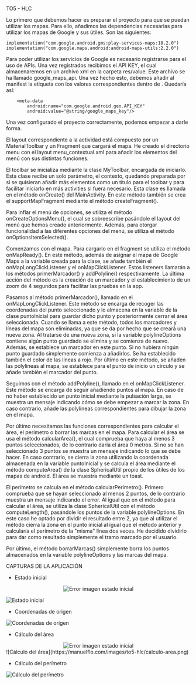 TO5 - HLC

Lo primero que debemos hacer es preparar el proyecto para que se puedan utilizar los mapas. Para ello, añadimos las dependencias necesarias para utilizar los mapas de Google y sus útiles. Son las siguientes:

    implementation("com.google.android.gms:play-services-maps:18.2.0")
    implementation("com.google.maps.android:android-maps-utils:2.2.0")

Para poder utilizar los servicios de Google es necesario registrarse para el uso de APIs. Una vez registrados recibimos el API KEY, el cual almacenaremos en un archivo xml en la carpeta res/value. Este archivo se ha llamado google_maps_api. Una vez hecho esto, debemos añadir al manifest la etiqueta <meta-data/> con los valores correspondientes dentro de <application/>. Quedaría así:

        <meta-data
            android:name="com.google.android.geo.API_KEY"
            android:value="@string/google_maps_key"/>

Una vez configurado el proyecto correctamente, podemos empezar a darle forma.

El layout correspondiente a la actividad está compuesto por un MaterialToolbar y un Fragment que cargará el mapa. He creado el directorio menu con el layout menu_contextual.xml para añadir los elementos del menú con sus distintas funciones.

El toolbar se inicializa mediante la clase MyToolbar, encargada de iniciarlo. Esta clase recibe un solo parámetro, el contexto, quedando preparada por si se quisieran añadir más elementos como un título para el toolbar y para facilitar iniciarlo en más activities si fuera necesario. Esta clase es llamada en el método onCreate() del MainActivity. En este método también se crea el supportMapFragment mediante el método createFragment().

Para inflar el menú de opciones, se utiliza el método onCreateOptionsMenu(), el cual se sobreescribe pasándole el layout del menú que hemos creado anteriormente. Además, para otorgar funcionalidad a las diferentes opciones del menú, se utiliza el método onOptionsItemSelected().

Comenzamos con el mapa. Para cargarlo en el fragment se utiliza el método onMapReady(). En este método, además de asignar el mapa de Google Maps a la variable creada para la clase, se añade también el onMapLongClickListener y el onMapClickListener. Estos listeners llamarán a los métodos primerMarcador() y addPolyline() respectivamente. La última acción del método es la creación de un marcador y el establecimiento de un zoom de 4 segundos para facilitar las pruebas en la app.

Pasamos al método primerMarcador(), llamado en el onMapLongClickListener. Este método se encarga de recoger las coordenadas del punto seleccionado y lo almacena en la variable de la clase puntoInicial para guardar dicho punto y posteriormente cerrar el área seleccionada. Cuando se llama a este método, todos los marcadores y líneas del mapa son eliminadas, ya que se da por hecho que se creará una nueva zona. Al tratarse de una nueva zona, si la variable polylineOptions contiene algún punto guardado se elimina y se comienza de nuevo. Además, se establece un marcador en este punto. Si no hubiera ningún punto guardado simplemente comienza a añadirlos. Se ha establecido también el color de las líneas a rojo. Por último en este método, se añaden las polylineas al mapa, se establece para el punto de inicio un círculo y se añade también el marcador del punto.

Seguimos con el método addPolyline(), llamado en el onMapClickListener. Este método se encarga de seguir añadiendo puntos al mapa. En caso de no haber establecido un punto inicial mediante la pulsación larga, se muestra un mensaje indicando cómo se debe empezar a marcar la zona. En caso contrario, añade las polylineas correspondientes para dibujar la zona en el mapa.

Por último necesitamos las funciones correspondientes para calcular el área, el perímetro o borrar las marcas en el mapa. Para calcular el área se usa el método calcularArea(), el cual comprueba que haya al menos 3 puntos seleccionados, de lo contrario daría el área 0 metros. Si no se han seleccionado 3 puntos se muestra un mensaje indicando lo que se debe hacer. En caso contrario, se cierra la zona utilizando la coordenada almacenada en la variable puntoInicial y se calcula el área mediante el método computeArea() de la clase SphericalUtil propio de los útiles de los mapas de android. El área se muestra mediante un toast.

El perímetro se calcula en el método calcularPerimetro(). Primero comprueba que se hayan seleccionado al menos 2 puntos, de lo contrario muestra un mensaje indicando el error. Al igual que en el método para calcular el área, se utiliza la clase SphericalUtil con el método computeLength(), pasándole los puntos de la variable polylineOptions. En este caso he optado por dividir el resultado entre 2, ya que al utilizar el método cierra la zona en el punto inicial al igual que el método anterior y calcularía el perímetro de la "misma" línea dos veces. He decidido dividirlo para dar como resultado simplemente el tramo marcado por el usuario.

Por último, el método borrarMarcas() simplemente borra los puntos almacenados en la variable polylineOptions y las marcas del mapa.

CAPTURAS DE LA APLICACIÓN

- Estado inicial

<div style="text-align:center">
    <img src="https://manuelflo.com/images/to5-hlc/estado-inicial.png" alt="Error imagen estado inicial">
</div>


![Estado inicial](https://manuelflo.com/images/to5-hlc/estado-inicial.png)

- Coordenadas de origen

![Coordenadas de origen](https://manuelflo.com/images/to5-hlc/punto-origen.png)

- Cálculo del área
  
<div style="text-align:center">
    <img src="https://manuelflo.com/images/to5-hlc/calculo-area.png" alt="Error imagen estado inicial">
</div>
  ![Cálculo del área](https://manuelflo.com/images/to5-hlc/calculo-area.png)
  
- Cálculo del perímetro
  
![Cálculo del perímetro](https://manuelflo.com/images/to5-hlc/calculo-perimetro.png)
